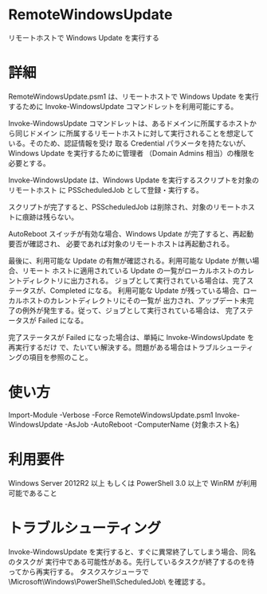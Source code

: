# RemoteWindowsUpdate

リモートホストで Windows Update を実行する


# 詳細

RemoteWindowsUpdate.psm1 は、リモートホストで Windows Update を実行するために 
Invoke-WindowsUpdate コマンドレットを利用可能にする。

Invoke-WindowsUpdate コマンドレットは、あるドメインに所属するホストから同じドメイン
に所属するリモートホストに対して実行されることを想定している。そのため、認証情報を受け
取る Credential パラメータを持たないが、Windows Update を実行するために管理者
（Domain Admins 相当）の権限を必要とする。

Invoke-WindowsUpdate は、Windows Update を実行するスクリプトを対象のリモートホスト
に PSScheduledJob として登録・実行する。

スクリプトが完了すると、PSScheduledJob は削除され、対象のリモートホストに痕跡は残らない。

AutoReboot スイッチが有効な場合、Windows Update が完了すると、再起動要否が確認され、
必要であれば対象のリモートホストは再起動される。

最後に、利用可能な Update の有無が確認される。利用可能な Update が無い場合、リモート
ホストに適用されている Update の一覧がローカルホストのカレントディレクトリに出力される。
ジョブとして実行されている場合は、完了ステータスが、Completed になる。
利用可能な Update が残っている場合、ローカルホストのカレントディレクトリにその一覧が
出力され、アップデート未完了の例外が発生する。従って、ジョブとして実行されている場合は、
完了ステータスが Failed になる。

完了ステータスが Failed になった場合は、単純に Invoke-WindowsUpdate を再実行するだけ
で、たいてい解決する。問題がある場合はトラブルシューティングの項目を参照のこと。


# 使い方

Import-Module -Verbose -Force RemoteWindowsUpdate.psm1
Invoke-WindowsUpdate -AsJob -AutoReboot -ComputerName {対象ホスト名}


# 利用要件

Windows Server 2012R2 以上
もしくは PowerShell 3.0 以上で WinRM が利用可能であること


# トラブルシューティング

Invoke-WindowsUpdate を実行すると、すぐに異常終了してしまう場合、同名のタスクが
実行中である可能性がある。先行しているタスクが終了するのを待ってから再実行する。
タスクスケジューラで \Microsoft\Windows\PowerShell\ScheduledJob\ を確認する。

